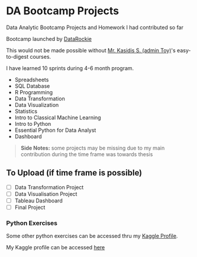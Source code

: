 # DA Bootcamp Projects
Data Analytic Bootcamp Projects and Homework I had contributed so far

Bootcamp launched by [DataRockie](https://datarockie.com/)

This would not be made possible without [Mr. Kasidis S. (admin Toy)](https://www.linkedin.com/in/kasidistoy/)'s easy-to-digest courses.

I have learned 10 sprints during 4-6 month program.

+ Spreadsheets
+ SQL Database
+ R Programming
+ Data Transformation
+ Data Visualization
+ Statistics
+ Intro to Classical Machine Learning
+ Intro to Python
+ Essential Python for Data Analyst
+ Dashboard



> __Side Notes:__ some projects may be missing due to my main contribution during the time frame was towards thesis

## __To Upload (if time frame is possible)__
- [ ] Data Transformation Project
- [ ] Data Visualisation Project
- [ ] Tableau Dashboard
- [ ] Final Project

### Python Exercises
Some other python exercises can be accessed thru my [Kaggle Profile](https://www.kaggle.com/punsitabualert/code).

My Kaggle profile can be accessed [here](https://www.kaggle.com/punsitabualert)
